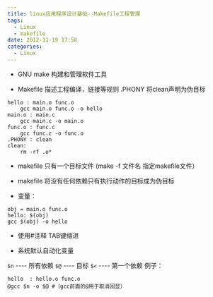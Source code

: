```yaml
---
title: linux应用程序设计基础--Makefile工程管理
tags:
  - Linux
  - makefile
date: 2012-11-19 17:58
categories:
  - Linux
---
```


- GNU make 构建和管理软件工具

- Makefile 描述工程编译，链接等规则
.PHONY 将clean声明为伪目标
```makfile
hello : main.o func.o
    gcc main.o func.o -o hello
main.o : main.c
    gcc main.c -o main.o
func.o : func.c
    gcc func.c -o func.o
.PHONY : clean
clean:
    rm -rf .o*
```

<!-- more -->

- makefile 只有一个目标文件 (make  -f  文件名 指定makefile文件）

- makefile 将没有任何依赖只有执行动作的目标成为伪目标

- 变量：
```
obj = main.o func.o
hello: $(obj)
gcc $(obj) -o hello
```

- 使用#注释  TAB键缩进

- 系统默认自动化变量

`$n` ---- 所有依赖
`$@` ---- 目标
`$<` ---- 第一个依赖
例子：
```
hello  : hello.o func.o
@gcc $n -o $@ #（gcc前面的@用于取消回显）
```

